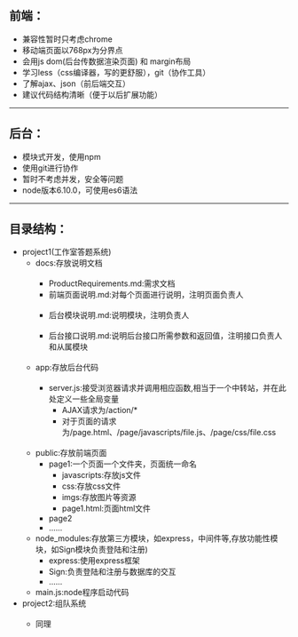 ## 前端：
 + 兼容性暂时只考虑chrome
 + 移动端页面以768px为分界点
 + 会用js dom(后台传数据渲染页面) 和 margin布局
 + 学习less（css编译器，写的更舒服），git（协作工具）
 + 了解ajax、json（前后端交互）
 + 建议代码结构清晰（便于以后扩展功能）
 
---

## 后台：
 + 模块式开发，使用npm
 + 使用git进行协作
 + 暂时不考虑并发，安全等问题
 + node版本6.10.0，可使用es6语法
 
---

## 目录结构：
<ul>
 <li>project1(工作室答题系统)
   <ul>
     <li>docs:存放说明文档
      <ul>
      <li>ProductRequirements.md:需求文档</li>
      <li>前端页面说明.md:对每个页面进行说明，注明页面负责人</li>
      <li>后台模块说明.md:说明模块，注明负责人</li>    
      <li>后台接口说明.md:说明后台接口所需参数和返回值，注明接口负责人和从属模块</li>
      </ul>
     </li>
     <li>app:存放后台代码
      <ul>
      <li>server.js:接受浏览器请求并调用相应函数,相当于一个中转站，并在此处定义一些全局变量
        <ul>
        <li>AJAX请求为/action/*</li>
        <li>对于页面的请求为/page.html、/page/javascripts/file.js、/page/css/file.css</li>
        </ul>
      </li>
      </ul>
     </li>
     <li>public:存放前端页面
       <ul>
       <li>page1:一个页面一个文件夹，页面统一命名
         <ul>
         <li>javascripts:存放js文件</li>
         <li>css:存放css文件</li>
         <li>imgs:存放图片等资源</li>
         <li>page1.html:页面html文件</li>
         </ul>
         </li>
       <li>page2</li>
       <li>......</li>
       </ul>
     </li>
     <li>node_modules:存放第三方模块，如express，中间件等,存放功能性模块，如Sign模块负责登陆和注册)
       <ul>
       <li>express:使用express框架</li>
       <li>Sign:负责登陆和注册与数据库的交互</li>
       <li>......</li>
       </ul>
     </li>
     <li>main.js:node程序启动代码</li>
   </ul>
 </li>
 <li>project2:组队系统
    <ul>
      <li>同理</li>
    </ul>
 </li>
</ul>
